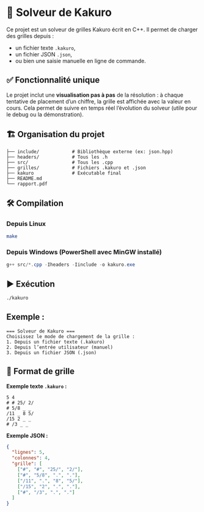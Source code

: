 # 🧩 Solveur de Kakuro

Ce projet est un solveur de grilles Kakuro écrit en C++. Il permet de charger des grilles depuis :
- un fichier texte `.kakuro`,
- un fichier JSON `.json`,
- ou bien une saisie manuelle en ligne de commande.

## ✅ Fonctionnalité unique
Le projet inclut une **visualisation pas à pas** de la résolution : à chaque tentative de placement d’un chiffre, la grille est affichée avec la valeur en cours. Cela permet de suivre en temps réel l’évolution du solveur (utile pour le debug ou la démonstration).

## 🏗️ Organisation du projet

```
├── include/            # Bibliothèque externe (ex: json.hpp)
├── headers/            # Tous les .h
├── src/                # Tous les .cpp
├── grilles/            # Fichiers .kakuro et .json
├── kakuro              # Exécutable final
├── README.md
└── rapport.pdf
```

## 🛠️ Compilation

### Depuis Linux
```bash
make
```

### Depuis Windows (PowerShell avec MinGW installé)
```powershell
g++ src/*.cpp -Iheaders -Iinclude -o kakuro.exe
```

## ▶️ Exécution

```bash
./kakuro
```

## Exemple :
```
=== Solveur de Kakuro ===
Choisissez le mode de chargement de la grille :
1. Depuis un fichier texte (.kakuro)
2. Depuis l’entrée utilisateur (manuel)
3. Depuis un fichier JSON (.json)
```

## 📂 Format de grille

**Exemple texte `.kakuro` :**
```
5 4
# # 25/ 2/
# 5/8 _ _
/11 _ 8 5/
/15 2 _ _
# /3 _ _
```

**Exemple JSON :**
```json
{
  "lignes": 5,
  "colonnes": 4,
  "grille": [
    ["#", "#", "25/", "2/"],
    ["#", "5/8", ".", "."],
    ["/11", ".", "8", "5/"],
    ["/15", "2", ".", "."],
    ["#", "/3", ".", "."]
  ]
}
```
